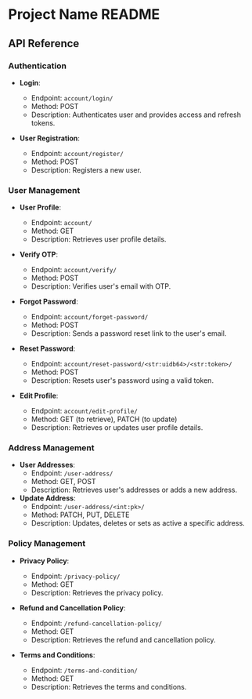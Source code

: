 # Project Name README

## API Reference

### Authentication
- **Login**: 
  - Endpoint: `account/login/`
  - Method: POST
  - Description: Authenticates user and provides access and refresh tokens.

- **User Registration**: 
  - Endpoint: `account/register/`
  - Method: POST
  - Description: Registers a new user.

### User Management
- **User Profile**: 
  - Endpoint: `account/`
  - Method: GET
  - Description: Retrieves user profile details.

- **Verify OTP**: 
  - Endpoint: `account/verify/`
  - Method: POST
  - Description: Verifies user's email with OTP.

- **Forgot Password**: 
  - Endpoint: `account/forget-password/`
  - Method: POST
  - Description: Sends a password reset link to the user's email.

- **Reset Password**: 
  - Endpoint: `account/reset-password/<str:uidb64>/<str:token>/`
  - Method: POST
  - Description: Resets user's password using a valid token.

- **Edit Profile**: 
  - Endpoint: `account/edit-profile/`
  - Method: GET (to retrieve), PATCH (to update)
  - Description: Retrieves or updates user profile details.

### Address Management
- **User Addresses**: 
  - Endpoint: `/user-address/`
  - Method: GET, POST
  - Description: Retrieves user's addresses or adds a new address.
- **Update Address**: 
  - Endpoint: `/user-address/<int:pk>/`
  - Method: PATCH, PUT, DELETE
  - Description: Updates, deletes or sets as active a specific address.

### Policy Management
- **Privacy Policy**: 
  - Endpoint: `/privacy-policy/`
  - Method: GET
  - Description: Retrieves the privacy policy.

- **Refund and Cancellation Policy**: 
  - Endpoint: `/refund-cancellation-policy/`
  - Method: GET
  - Description: Retrieves the refund and cancellation policy.

- **Terms and Conditions**: 
  - Endpoint: `/terms-and-condition/`
  - Method: GET
  - Description: Retrieves the terms and conditions.


